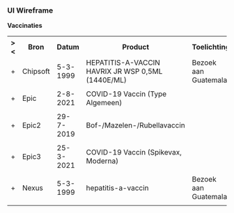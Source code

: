### UI Wireframe
<b>Vaccinaties</b>
<table class="grid">
<tbody>
<tr><th>&gt;&lt;</th>
<th>
Bron
</th>
<th>
Datum
</th>
<th>
Product
</th>
<th>
Toelichting
</th>
</tr>
<tr><td>+</td>
<td>
Chipsoft
</td>
<td>
5-3-1999
</td>
<td>
HEPATITIS-A-VACCIN HAVRIX JR WSP 0,5ML (1440E/ML)
</td>
<td>
Bezoek aan Guatemala
</td>
</tr><tr><td></td><td colspan=4>
</td></tr>
<tr><td>+</td>
<td>
Epic
</td>
<td>
2-8-2021
</td>
<td>
COVID-19 Vaccin (Type Algemeen)
</td>
<td>

</td>
</tr><tr><td></td><td colspan=4>
</td></tr>
<tr><td>+</td>
<td>
Epic2
</td>
<td>
29-7-2019
</td>
<td>
Bof-/Mazelen-/Rubellavaccin
</td>
<td>

</td>
</tr><tr><td></td><td colspan=4>
</td></tr>
<tr><td>+</td>
<td>
Epic3
</td>
<td>
25-3-2021
</td>
<td>
COVID-19 Vaccin (Spikevax, Moderna)
</td>
<td>

</td>
</tr><tr><td></td><td colspan=4>
</td></tr>
<tr><td>+</td>
<td>
Nexus
</td>
<td>
5-3-1999
</td>
<td>
hepatitis-a-vaccin
</td>
<td>
Bezoek aan Guatemala.
</td>
</tr><tr><td></td><td colspan=4>
</td></tr>
</tbody>
</table>